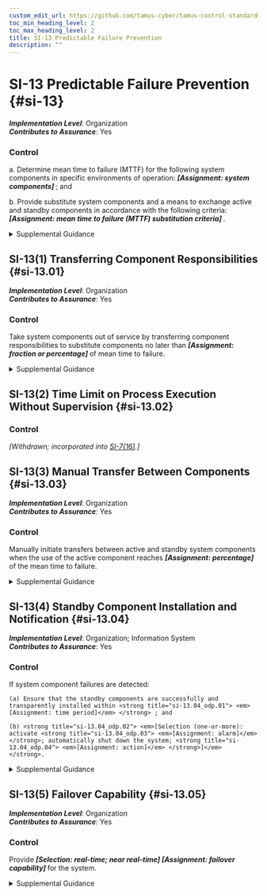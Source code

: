 ```yaml
---
custom_edit_url: https://github.com/tamus-cyber/tamus-control-standards/tree/main/content/tamus.edu/TAMUS_profile.xml
toc_min_heading_level: 2
toc_max_heading_level: 2
title: SI-13 Predictable Failure Prevention
description: ""
---
```


# SI-13 Predictable Failure Prevention {#si-13}

_**Implementation Level**_: Organization\
_**Contributes to Assurance**_: Yes

### Control



a. Determine mean time to failure (MTTF) for the following system components in specific environments of operation: <strong title="si-13_odp.01"> <em>[Assignment: system components]</em> </strong> ; and

b. Provide substitute system components and a means to exchange active and standby components in accordance with the following criteria: <strong title="si-13_odp.02"> <em>[Assignment: mean time to failure (MTTF) substitution criteria]</em> </strong>.


<details><summary>Supplemental Guidance</summary>While MTTF is primarily a reliability issue, predictable failure prevention is intended to address potential failures of system components that provide security capabilities. Failure rates reflect installation-specific consideration rather than the industry-average. Organizations define the criteria for the substitution of system components based on the MTTF value with consideration for the potential harm from component failures. The transfer of responsibilities between active and standby components does not compromise safety, operational readiness, or security capabilities. The preservation of system state variables is also critical to help ensure a successful transfer process. Standby components remain available at all times except for maintenance issues or recovery failures in progress.</details>


## SI-13(1) Transferring Component Responsibilities {#si-13.01}

_**Implementation Level**_: Organization\
_**Contributes to Assurance**_: Yes

### Control

Take system components out of service by transferring component responsibilities to substitute components no later than <strong title="si-13.01_odp"> <em>[Assignment: fraction or percentage]</em> </strong> of mean time to failure.


<details><summary>Supplemental Guidance</summary>Transferring primary system component responsibilities to other substitute components prior to primary component failure is important to reduce the risk of degraded or debilitated mission or business functions. Making such transfers based on a percentage of mean time to failure allows organizations to be proactive based on their risk tolerance. However, the premature replacement of system components can result in the increased cost of system operations.</details>


## SI-13(2) Time Limit on Process Execution Without Supervision {#si-13.02}

### Control

<em>[Withdrawn; incorporated into [SI-7(16)](/catalog/si/si-07#si-07.16).]</em>



## SI-13(3) Manual Transfer Between Components {#si-13.03}

_**Implementation Level**_: Organization\
_**Contributes to Assurance**_: Yes

### Control

Manually initiate transfers between active and standby system components when the use of the active component reaches <strong title="si-13.03_odp"> <em>[Assignment: percentage]</em> </strong> of the mean time to failure.


<details><summary>Supplemental Guidance</summary>For example, if the MTTF for a system component is 100 days and the MTTF percentage defined by the organization is 90 percent, the manual transfer would occur after 90 days.</details>


## SI-13(4) Standby Component Installation and Notification {#si-13.04}

_**Implementation Level**_: Organization; Information System\
_**Contributes to Assurance**_: Yes

### Control

If system component failures are detected:

    (a) Ensure that the standby components are successfully and transparently installed within <strong title="si-13.04_odp.01"> <em>[Assignment: time period]</em> </strong> ; and

    (b) <strong title="si-13.04_odp.02"> <em>[Selection (one-or-more): activate <strong title="si-13.04_odp.03"> <em>[Assignment: alarm]</em> </strong>; automatically shut down the system; <strong title="si-13.04_odp.04"> <em>[Assignment: action]</em> </strong>]</em> </strong>.


<details><summary>Supplemental Guidance</summary>Automatic or manual transfer of components from standby to active mode can occur upon the detection of component failures.</details>


## SI-13(5) Failover Capability {#si-13.05}

_**Implementation Level**_: Organization\
_**Contributes to Assurance**_: Yes

### Control

Provide <strong title="si-13.05_odp.01"> <em>[Selection: real-time; near real-time]</em> </strong> <strong title="si-13.05_odp.02"> <em>[Assignment: failover capability]</em> </strong> for the system.


<details><summary>Supplemental Guidance</summary>Failover refers to the automatic switchover to an alternate system upon the failure of the primary system. Failover capability includes incorporating mirrored system operations at alternate processing sites or periodic data mirroring at regular intervals defined by the recovery time periods of organizations.</details>

